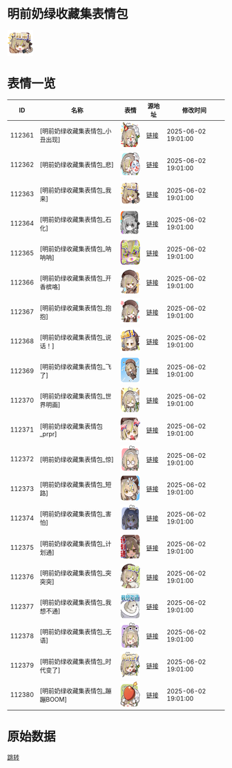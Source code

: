 # 明前奶绿收藏集表情包

<img src="./cover.png" height="60" alt="cover" />

# 表情一览

|ID|名称|表情|源地址|修改时间|
|----|----|----|----|----|
|112361|[明前奶绿收藏集表情包_小丑出现]|<img src="./pic/112361_%5B明前奶绿收藏集表情包_小丑出现%5D.png" height="60" alt="小丑出现"/>|[链接](https://i0.hdslb.com/bfs/garb/c38ff5b0637a9f0537c64ca164254f5d5b22561d.png)|2025-06-02 19:01:00|
|112362|[明前奶绿收藏集表情包_悲]|<img src="./pic/112362_%5B明前奶绿收藏集表情包_悲%5D.png" height="60" alt="悲"/>|[链接](https://i0.hdslb.com/bfs/garb/f9dae7b08394a634ea1f64ad1bd607a2643d1b45.png)|2025-06-02 19:01:00|
|112363|[明前奶绿收藏集表情包_我来]|<img src="./pic/112363_%5B明前奶绿收藏集表情包_我来%5D.png" height="60" alt="我来"/>|[链接](https://i0.hdslb.com/bfs/garb/ba8143b4f27de6836505004cd8eef538c257c036.png)|2025-06-02 19:01:00|
|112364|[明前奶绿收藏集表情包_石化]|<img src="./pic/112364_%5B明前奶绿收藏集表情包_石化%5D.png" height="60" alt="石化"/>|[链接](https://i0.hdslb.com/bfs/garb/80fbef28634821978b476fc2e076c527dd896174.png)|2025-06-02 19:01:00|
|112365|[明前奶绿收藏集表情包_呐呐呐]|<img src="./pic/112365_%5B明前奶绿收藏集表情包_呐呐呐%5D.png" height="60" alt="呐呐呐"/>|[链接](https://i0.hdslb.com/bfs/garb/34dec942af6fe8acc055332e48a11d5c645bfb26.png)|2025-06-02 19:01:00|
|112366|[明前奶绿收藏集表情包_开香槟咯]|<img src="./pic/112366_%5B明前奶绿收藏集表情包_开香槟咯%5D.png" height="60" alt="开香槟咯"/>|[链接](https://i0.hdslb.com/bfs/garb/ab56067548adabb74b17cd9aaf92bb5dac8a68bd.png)|2025-06-02 19:01:00|
|112367|[明前奶绿收藏集表情包_抱抱]|<img src="./pic/112367_%5B明前奶绿收藏集表情包_抱抱%5D.png" height="60" alt="抱抱"/>|[链接](https://i0.hdslb.com/bfs/garb/86ca82f9daea9d51ba3efa527bc71acf9da8f606.png)|2025-06-02 19:01:00|
|112368|[明前奶绿收藏集表情包_说话！]|<img src="./pic/112368_%5B明前奶绿收藏集表情包_说话！%5D.png" height="60" alt="说话！"/>|[链接](https://i0.hdslb.com/bfs/garb/d0c775c375ad1efac6cda050a219a1e794393215.png)|2025-06-02 19:01:00|
|112369|[明前奶绿收藏集表情包_飞了]|<img src="./pic/112369_%5B明前奶绿收藏集表情包_飞了%5D.png" height="60" alt="飞了"/>|[链接](https://i0.hdslb.com/bfs/garb/8692341fd9bf385e7eb1b2c2b785393821369db6.png)|2025-06-02 19:01:00|
|112370|[明前奶绿收藏集表情包_世界明画]|<img src="./pic/112370_%5B明前奶绿收藏集表情包_世界明画%5D.png" height="60" alt="世界明画"/>|[链接](https://i0.hdslb.com/bfs/garb/27d608d824519badf00c7dd8e2d982b6467f6105.png)|2025-06-02 19:01:00|
|112371|[明前奶绿收藏集表情包_prpr]|<img src="./pic/112371_%5B明前奶绿收藏集表情包_prpr%5D.png" height="60" alt="prpr"/>|[链接](https://i0.hdslb.com/bfs/garb/3a515926f3b89c7de5a3ee8559dc6b8b59d501cc.png)|2025-06-02 19:01:00|
|112372|[明前奶绿收藏集表情包_惊]|<img src="./pic/112372_%5B明前奶绿收藏集表情包_惊%5D.png" height="60" alt="惊"/>|[链接](https://i0.hdslb.com/bfs/garb/317a01817f84eb26cba2d6ec4940c3cbbe58c250.png)|2025-06-02 19:01:00|
|112373|[明前奶绿收藏集表情包_短路]|<img src="./pic/112373_%5B明前奶绿收藏集表情包_短路%5D.png" height="60" alt="短路"/>|[链接](https://i0.hdslb.com/bfs/garb/a96498be61f1cce73554ca9bc08e708da20a956a.png)|2025-06-02 19:01:00|
|112374|[明前奶绿收藏集表情包_害怕]|<img src="./pic/112374_%5B明前奶绿收藏集表情包_害怕%5D.png" height="60" alt="害怕"/>|[链接](https://i0.hdslb.com/bfs/garb/03ffefccd3485e1606c04e7afdbdd4c661eecd4f.png)|2025-06-02 19:01:00|
|112375|[明前奶绿收藏集表情包_计划通]|<img src="./pic/112375_%5B明前奶绿收藏集表情包_计划通%5D.png" height="60" alt="计划通"/>|[链接](https://i0.hdslb.com/bfs/garb/f3e5d630e9a21c386303b483437b0a5ce3e130d7.png)|2025-06-02 19:01:00|
|112376|[明前奶绿收藏集表情包_突突突]|<img src="./pic/112376_%5B明前奶绿收藏集表情包_突突突%5D.png" height="60" alt="突突突"/>|[链接](https://i0.hdslb.com/bfs/garb/88f44a3650a16ea94190a076aae3b58799a36070.png)|2025-06-02 19:01:00|
|112377|[明前奶绿收藏集表情包_我想不通]|<img src="./pic/112377_%5B明前奶绿收藏集表情包_我想不通%5D.png" height="60" alt="我想不通"/>|[链接](https://i0.hdslb.com/bfs/garb/9c50d01b6dac4bffd626f810822359e7527c75f0.png)|2025-06-02 19:01:00|
|112378|[明前奶绿收藏集表情包_无语]|<img src="./pic/112378_%5B明前奶绿收藏集表情包_无语%5D.png" height="60" alt="无语"/>|[链接](https://i0.hdslb.com/bfs/garb/cf7c5a0ce260679c0aebf3693e5c75268de9de6c.png)|2025-06-02 19:01:00|
|112379|[明前奶绿收藏集表情包_时代变了]|<img src="./pic/112379_%5B明前奶绿收藏集表情包_时代变了%5D.png" height="60" alt="时代变了"/>|[链接](https://i0.hdslb.com/bfs/garb/3955644e7ec1e891e3da572924b26a0f7c8d94b5.png)|2025-06-02 19:01:00|
|112380|[明前奶绿收藏集表情包_蹦蹦BOOM]|<img src="./pic/112380_%5B明前奶绿收藏集表情包_蹦蹦BOOM%5D.png" height="60" alt="蹦蹦BOOM"/>|[链接](https://i0.hdslb.com/bfs/garb/01e542602cbb00b6f2fcf9691989bff11cc9e732.png)|2025-06-02 19:01:00|

# 原始数据

[跳转](./raw.json)

